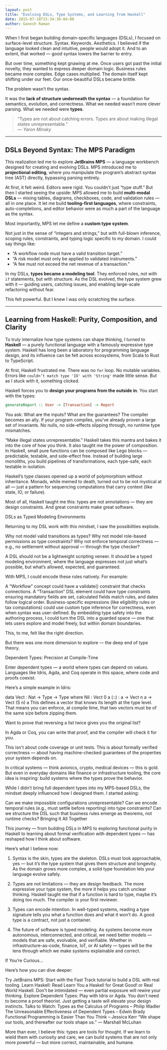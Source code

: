 ```yaml
---
layout: post
title: "Evolving DSLs, Type Systems, and Learning from Haskell"
date: 2015-07-18T15:34:30-04:00
author: Ganesh Raman
---
```


When I first began building domain-specific languages (DSLs), I focused on surface-level structure. Syntax. Keywords. Aesthetics. I believed if the language looked clean and intuitive, people would adopt it. And to an extent, that worked — good syntax lowers the barrier to entry.

But over time, something kept gnawing at me. Once users got past the initial novelty, they wanted to express deeper domain logic. Business rules became more complex. Edge cases multiplied. The domain itself kept shifting under our feet. Our once-beautiful DSLs became brittle.

The problem wasn’t the syntax.

It was the **lack of structure underneath the syntax** — a foundation for semantics, evolution, and correctness. What we needed wasn’t more clever parsing. What we needed were **types**.

> “Types are not about catching errors. Types are about making illegal states unrepresentable.”  
> — *Yaron Minsky*

---

## DSLs Beyond Syntax: The MPS Paradigm

This realization led me to explore **JetBrains MPS** — a language workbench designed for creating and evolving DSLs. MPS introduced me to **projectional editing**, where you manipulate the program’s abstract syntax tree (AST) directly, bypassing parsing entirely.

At first, it felt weird. Editors were rigid. You couldn't just “type stuff.” But then I started seeing the upside: MPS allowed me to build **multi-modal DSLs** — mixing tables, diagrams, checkboxes, code, and validation rules — all in one place. It let me build **tooling-first languages**, where constraints, auto-completions, and editor behavior were as much a part of the language as the syntax.

Most importantly, MPS let me define a **custom type system**.

Not just in the sense of “integers and strings,” but with full-blown inference, scoping rules, constraints, and typing logic specific to my domain. I could say things like:

- “A workflow node must have a valid transition target.”
- “A risk model must only be applied to validated instruments.”
- “A fee must not exceed the net revenue of a transaction.”

In my DSLs, **types became a modeling tool**. They enforced rules, not with `if` statements, but with structure. As the DSL evolved, the type system grew with it — guiding users, catching issues, and enabling large-scale refactoring without fear.

This felt powerful. But I knew I was only scratching the surface.

---

## Learning from Haskell: Purity, Composition, and Clarity

To truly internalize how type systems can shape thinking, I turned to **Haskell** — a purely functional language with a famously expressive type system. Haskell has long been a laboratory for programming language design, and its influence can be felt across ecosystems, from Scala to Rust to TypeScript.

At first, Haskell frustrated me. There was no `for` loop. No mutable variables. Errors like `couldn’t match type 'IO' with 'String'` made little sense. But as I stuck with it, something clicked.

Haskell forces you to **design your programs from the outside in**. You start with the types:

```haskell
generateReport :: User -> [Transaction] -> Report
```
You ask: What are the inputs? What are the guarantees? The compiler becomes an ally. If your program compiles, you’ve already proven a large set of invariants. No nulls, no side-effects slipping through, no runtime type mismatches.

“Make illegal states unrepresentable.”
Haskell takes this mantra and bakes it into the core of how you think.
It also taught me the power of composition. In Haskell, small pure functions can be composed like Lego blocks — predictable, testable, and side-effect free. Instead of building large monoliths, you build pipelines of transformations, each type-safe, each testable in isolation.

Haskell’s type classes opened up a world of polymorphism without inheritance. Monads, while memed to death, turned out to be not mystical at all — just a pattern for sequencing computations that carry context (like state, IO, or failure).

Most of all, Haskell taught me this: types are not annotations — they are design constraints. And great constraints make great software.

DSLs as Typed Modeling Environments

Returning to my DSL work with this mindset, I saw the possibilities explode.

Why not model valid transitions as types? Why not model role-based permissions as type constraints? Why not enforce temporal correctness — e.g., no settlement without approval — through the type checker?

A DSL should not be a lightweight scripting veneer. It should be a typed modeling environment, where the language expresses not just what’s possible, but what’s allowed, expected, and guaranteed.

With MPS, I could encode these rules natively. For example:

A “Workflow” concept could have a validate() constraint that checks connections.
A “Transaction” DSL element could have type constraints ensuring mandatory fields are set, calculated fields match rules, and dates follow logical order.
Business-specific expressions (like eligibility rules or tax computations) could use custom type inference for correctness, even when syntax was user-defined.
By embedding type safety into the authoring process, I could turn the DSL into a guarded space — one that lets users explore and model freely, but within domain boundaries.

This, to me, felt like the right direction.

But there was one more dimension to explore — the deep end of type theory.

Dependent Types: Precision at Compile-Time

Enter dependent types — a world where types can depend on values. Languages like Idris, Agda, and Coq operate in this space, where code and proofs coexist.

Here’s a simple example in Idris:

data Vect : Nat -> Type -> Type where
Nil  : Vect 0 a
(::) : a -> Vect n a -> Vect (S n) a
This defines a vector that knows its length at the type level. That means you can enforce, at compile time, that two vectors must be of the same size before zipping them.

Want to prove that reversing a list twice gives you the original list?

In Agda or Coq, you can write that proof, and the compiler will check it for you.

This isn't about code coverage or unit tests. This is about formally verified correctness — about having machine-checked guarantees of the properties your system depends on.

In critical systems — think avionics, crypto, medical devices — this is gold. But even in everyday domains like finance or infrastructure tooling, the core idea is inspiring: build systems where the types prove the behavior.

While I didn’t bring full dependent types into my MPS-based DSLs, the mindset deeply influenced how I designed them. I started asking:

Can we make impossible configurations unrepresentable?
Can we encode temporal rules (e.g., must settle before reporting) into type constraints?
Can we structure the DSL such that business rules emerge as theorems, not runtime checks?
Bringing It All Together

This journey — from building DSLs in MPS to exploring functional purity in Haskell to learning about formal verification with dependent types — has reshaped how I think about software.

Here’s what I believe now:

1. Syntax is the skin, types are the skeleton.
   DSLs must look approachable, yes — but it’s the type system that gives them structure and longevity. As the domain grows more complex, a solid type foundation lets your language evolve safely.

2. Types are not limitations — they are design feedback.
   The more expressive your type system, the more it helps you catch unclear thinking. Haskell taught me that if a function is hard to type, maybe it’s doing too much. The compiler is your first reviewer.

3. Types can encode intention.
   In well-typed systems, reading a type signature tells you what a function does and what it won’t do. A good type is a contract, not just a container.

4. The future of software is typed modeling.
   As systems become more autonomous, interconnected, and critical, we need better models — models that are safe, evolvable, and verifiable. Whether in infrastructure-as-code, finance, IoT, or AI safety — types will be the lens through which we make systems explainable and correct.

If You’re Curious…

Here’s how you can dive deeper:

Try JetBrains MPS: Start with the Fast Track tutorial to build a DSL with real tooling.
Learn Haskell: Read Learn You a Haskell for Great Good! or Real World Haskell. Don't be intimidated — even partial exposure will rewire your thinking.
Explore Dependent Types: Play with Idris or Agda. You don’t need to become a proof theorist. Just getting a taste will elevate your design instincts.
Talks to Watch:
Types as the Calculus of Programs – Philip Wadler
The Unreasonable Effectiveness of Dependent Types – Edwin Brady
Functional Programming is Easier Than You Think – Jessica Kerr
“We shape our tools, and thereafter our tools shape us.”
— Marshall McLuhan

More than ever, I believe this: types are tools for thought. If we learn to wield them with curiosity and care, we can build systems that are not only more powerful — but more correct, maintainable, and humane.
